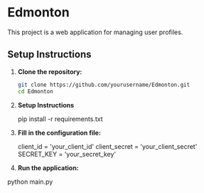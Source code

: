 # Edmonton

This project is a web application for managing user profiles.

## Setup Instructions

1. **Clone the repository:**

   ```sh
   git clone https://github.com/yourusername/Edmonton.git
   cd Edmonton

2. **Setup Instructions**

    pip install -r requirements.txt

3. **Fill in the configuration file:**

    client_id = 'your_client_id'
    client_secret = 'your_client_secret'
    SECRET_KEY = 'your_secret_key'

3. **Run the application:**

  python main.py